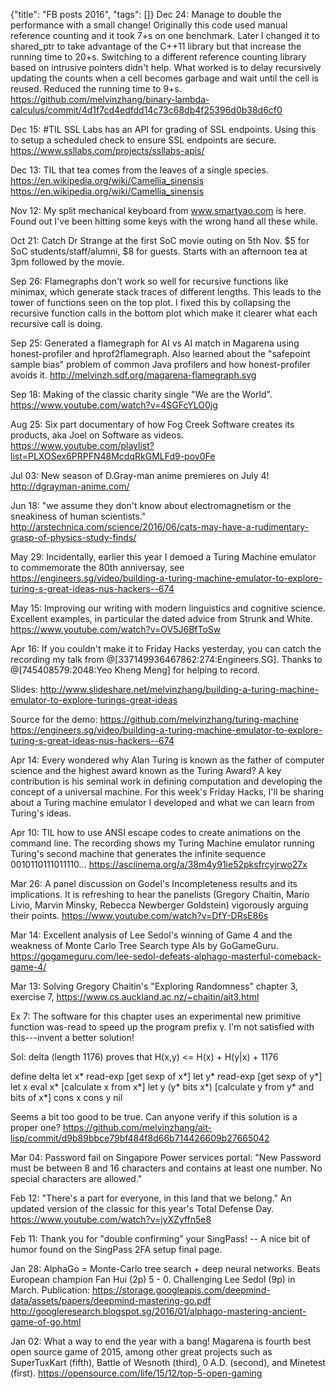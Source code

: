 {"title": "FB posts 2016", "tags": []}
Dec 24: Manage to double the performance with a small change! Originally this code used manual reference counting and it took 7+s on one benchmark. Later I changed it to shared_ptr to take advantage of the C++11 library but that increase the running time to 20+s. Switching to a different reference counting library based on intrusive pointers didn't help. What worked is to delay recursively updating the counts when a cell becomes garbage and wait until the cell is reused. Reduced the running time to 9+s.
https://github.com/melvinzhang/binary-lambda-calculus/commit/4d1f7cd4edfdd14c73c68db4f25396d0b38d6cf0

Dec 15: #TIL SSL Labs has an API for grading of SSL endpoints. Using this to setup a scheduled check to ensure SSL endpoints are secure.
https://www.ssllabs.com/projects/ssllabs-apis/

Dec 13: TIL that tea comes from the leaves of a single species. https://en.wikipedia.org/wiki/Camellia_sinensis
https://en.wikipedia.org/wiki/Camellia_sinensis

Nov 12: My split mechanical keyboard from www.smartyao.com is here. Found out I've been hitting some keys with the wrong hand all these while.

Oct 21: Catch Dr Strange at the first SoC movie outing on 5th Nov. $5 for SoC students/staff/alumni, $8 for guests. Starts with an afternoon tea at 3pm followed by the movie.

Sep 26: Flamegraphs don't work so well for recursive functions like minimax, which generate stack traces of different lengths. This leads to the tower of functions seen on the top plot. I fixed this by collapsing the recursive function calls in the bottom plot which make it clearer what each recursive call is doing.

Sep 25: Generated a flamegraph for AI vs AI match in Magarena using honest-profiler and hprof2flamegraph. Also learned about the "safepoint sample bias" problem of common Java profilers and how honest-profiler avoids it.
http://melvinzh.sdf.org/magarena-flamegraph.svg

Sep 18: Making of the classic charity single "We are the World".
https://www.youtube.com/watch?v=4SGFcYLO0jg

Aug 25: Six part documentary of how Fog Creek Software creates its products, aka Joel on Software as videos.
https://www.youtube.com/playlist?list=PLXOSex6PRPFN48McdqRkGMLFd9-pov0Fe

Jul 03: New season of D.Gray-man anime premieres on July 4!
http://dgrayman-anime.com/

Jun 18: "we assume they don't know about electromagnetism or the sneakiness of human scientists."
http://arstechnica.com/science/2016/06/cats-may-have-a-rudimentary-grasp-of-physics-study-finds/

May 29: Incidentally, earlier this year I demoed a Turing Machine emulator to commemorate the 80th anniversay, see https://engineers.sg/video/building-a-turing-machine-emulator-to-explore-turing-s-great-ideas-nus-hackers--674

May 15: Improving our writing with modern linguistics and cognitive science. Excellent examples, in particular the dated advice from Strunk and White.
https://www.youtube.com/watch?v=OV5J6BfToSw

Apr 16: If you couldn't make it to Friday Hacks yesterday, you can catch the recording my talk from @[337149936467862:274:Engineers.SG]. Thanks to @[745408579:2048:Yeo Kheng Meng] for helping to record.

Slides: http://www.slideshare.net/melvinzhang/building-a-turing-machine-emulator-to-explore-turings-great-ideas

Source for the demo: https://github.com/melvinzhang/turing-machine
https://engineers.sg/video/building-a-turing-machine-emulator-to-explore-turing-s-great-ideas-nus-hackers--674

Apr 14: Every wondered why Alan Turing is known as the father of computer science and the highest award known as the Turing Award? A key contribution is his seminal work in defining computation and developing the concept of a universal machine. For this week's Friday Hacks, I'll be sharing about a Turing machine emulator I developed and what we can learn from Turing's ideas.

Apr 10: TIL how to use ANSI escape codes to create animations on the command line. The recording shows my Turing Machine emulator running Turing's second machine that generates the infinite sequence 0010110111011110...
https://asciinema.org/a/38m4y91ie52pksfrcyjrwo27x

Mar 26: A panel discussion on Godel's Incompleteness results and its implications. It is refreshing to hear the panelists (Gregory Chaitin, Mario Livio, Marvin Minsky, Rebecca Newberger Goldstein) vigorously arguing their points.
https://www.youtube.com/watch?v=DfY-DRsE86s

Mar 14: Excellent analysis of Lee Sedol's winning of Game 4 and the weakness of Monte Carlo Tree Search type AIs by GoGameGuru.
https://gogameguru.com/lee-sedol-defeats-alphago-masterful-comeback-game-4/

Mar 13: Solving Gregory Chaitin's "Exploring Randomness" chapter 3, exercise 7, https://www.cs.auckland.ac.nz/~chaitin/ait3.html

Ex 7: The software for this chapter uses an experimental new primitive function was-read to speed up the program prefix γ. I'm not satisfied with this---invent a better solution!

Sol:
delta (length 1176) proves that H(x,y) <= H(x) + H(y|x) + 1176

define delta
  let x* read-exp           [get sexp of x*]
  let y* read-exp           [get sexp of y*]
  let x  eval x*            [calculate x from x*]
  let y  (y* bits x*)       [calculate y from y* and bits of x*]
  cons x cons y nil

Seems a bit too good to be true. Can anyone verify if this solution is a proper one?
https://github.com/melvinzhang/ait-lisp/commit/d9b89bbce79bf484f8d66b714426609b27665042

Mar 04: Password fail on Singapore Power services portal: "New Password must be between 8 and 16 characters and contains at least one number. No special characters are allowed."

Feb 12: "There's a part for everyone, in this land that we belong." An updated version of the classic for this year's Total Defense Day.
https://www.youtube.com/watch?v=jyXZyffn5e8

Feb 11: Thank you for "double confirming" your SingPass! -- A nice bit of humor found on the SingPass 2FA setup final page.

Jan 28: AlphaGo = Monte-Carlo tree search + deep neural networks. Beats European champion Fan Hui (2p) 5 - 0. Challenging Lee Sedol (9p) in March.
Publication: https://storage.googleapis.com/deepmind-data/assets/papers/deepmind-mastering-go.pdf
http://googleresearch.blogspot.sg/2016/01/alphago-mastering-ancient-game-of-go.html

Jan 02: What a way to end the year with a bang! Magarena is fourth best open source game of 2015, among other great projects such as SuperTuxKart (fifth), Battle of Wesnoth (third), 0 A.D. (second), and  Minetest (first).
https://opensource.com/life/15/12/top-5-open-gaming

